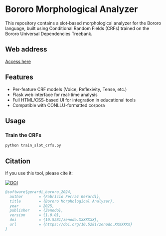 # Bororo Morphological Analyzer

This repository contains a slot-based morphological analyzer for the Bororo language, built using Conditional Random Fields (CRFs) trained on the Bororo Universal Dependencies Treebank.

## Web address

[Access here](https://boeenomoto.pythonanywhere.com/Morfologia)

## Features

- Per-feature CRF models (Voice, Reflexivity, Tense, etc.)
- Flask web interface for real-time analysis
- Full HTML/CSS-based UI for integration in educational tools
- Compatible with CONLLU-formatted corpora

## Usage

### Train the CRFs

```bash
python train_slot_crfs.py
```

## Citation

If you use this tool, please cite it:

[![DOI](https://zenodo.org/badge/DOI/10.5281/zenodo.15404849.svg)](https://doi.org/10.5281/zenodo.15404849)

```bibtex
@software{gerardi_bororo_2024,
  author       = {Fabrício Ferraz Gerardi},
  title        = {Bororo Morphological Analyzer},
  year         = 2025,
  publisher    = {Zenodo},
  version      = {1.0.0},
  doi          = {10.5281/zenodo.XXXXXXX},
  url          = {https://doi.org/10.5281/zenodo.XXXXXXX}
}
